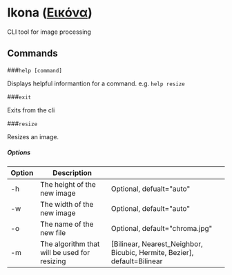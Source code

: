 # Ikona ([Εικόνα](https://el.wikipedia.org/wiki/%CE%95%CE%B9%CE%BA%CF%8C%CE%BD%CE%B1))

CLI tool for image processing

## Commands

###`help [command]`

Displays helpful informantion for a command. e.g. `help resize`

###`exit`

Exits from the cli

###`resize`

Resizes an image.

##### Options

|Option   	|  Description 	|   	|
|---	|---	|---	|
| -h   	|  The height of the new image 	|   Optional, defualt="auto"	|
| -w  	|  The width of the new image 	|   Optional, default="auto"	|
| -o 	|  The name of the new file 	|   Optional, default="chroma.jpg"	|
| -m 	|  The algorithm that will be used for resizing 	| [Bilinear, Nearest_Neighbor, Bicubic, Hermite, Bezier], default=Bilinear	|


